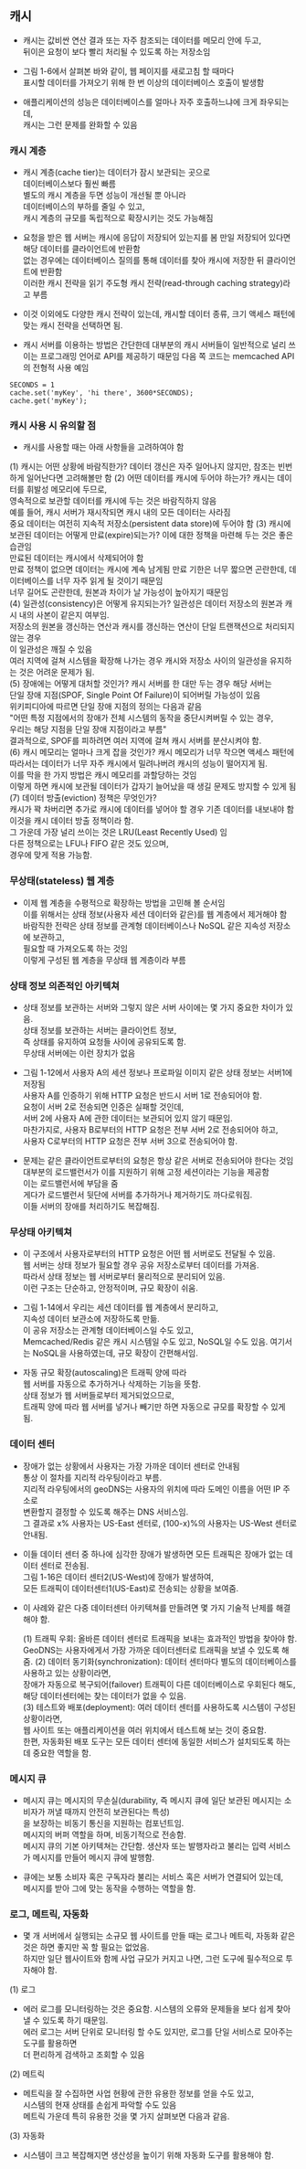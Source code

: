 

## 캐시

- 캐시는 값비싼 연산 결과 또는 자주 참조되는 데이터를 메모리 안에 두고,  
  뒤이은 요청이 보다 빨리 처리될 수 있도록 하는 저장소임  
  
- 그림 1-6에서 살펴본 바와 같이, 웹 페이지를 새로고침 할 때마다  
  표시할 데이터를 가져오기 위해 한 번 이상의 데이터베이스 호출이 발생함  
  
- 애플리케이션의 성능은 데이터베이스를 얼마나 자주 호출하느냐에 크게 좌우되는데,  
  캐시는 그런 문제를 완화할 수 있음  
  

### 캐시 계층  

- 캐시 계층(cache tier)는 데이터가 잠시 보관되는 곳으로  
  데이터베이스보다 훨씬 빠름  
  별도의 캐시 계층을 두면 성능이 개선될 뿐 아니라  
  데이터베이스의 부하를 줄일 수 있고,  
  캐시 계층의 규모를 독립적으로 확장시키는 것도 가능해짐  
  
 
 - 요청을 받은 웹 서버는 캐시에 응답이 저장되어 있는지를 봄
   만일 저장되어 있다면 해당 데이터를 클라이언트에 반환함  
   없는 경우에는 데이터베이스 질의를 통해 데이터를 찾아 캐시에 저장한 뒤 클라이언트에 반환함  
   이러한 캐시 전략을 읽기 주도형 캐시 전략(read-through caching strategy)라고 부름  
   
 - 이것 이외에도 다양한 캐시 전략이 있는데, 캐시할 데이터 종류, 크기 액세스 패턴에 맞는 캐시 전략을 선택하면 됨.  

 - 캐시 서버를 이용하는 방법은 간단한데 대부분의 캐시 서버들이 일반적으로 널리 쓰이는 프로그래밍 언어로 API를 제공하기 때문임
   다음 쪽 코드는 memcached API의 전형적 사용 예임
   
 ```
 SECONDS = 1
 cache.set('myKey', 'hi there', 3600*SECONDS);
 cache.get('myKey');
 ```
 
 
 ### 캐시 사용 시 유의할 점
 
 - 캐시를 사용할 때는 아래 사항들을 고려하여야 함  

 (1) 캐시는 어떤 상황에 바람직한가? 데이터 갱신은 자주 일어나지 않지만, 참조는 빈번하게 일어난다면 고려해볼만 함
 (2) 어떤 데이터를 캐시에 두어야 하는가? 캐시는 데이터를 휘발성 메모리에 두므로,  
     영속적으로 보관할 데이터를 캐시에 두는 것은 바람직하지 않음  
     예를 들어, 캐시 서버가 재시작되면 캐시 내의 모든 데이터는 사라짐  
     중요 데이터는 여전히 지속적 저장소(persistent data store)에 두어야 함
 (3) 캐시에 보관된 데이터는 어떻게 만료(expire)되는가?
     이에 대한 정책을 마련해 두는 것은 좋은 습관임  
     만료된 데이터는 캐시에서 삭제되어야 함  
     만료 정책이 없으면 데이터는 캐시에 계속 남게됨 
     만료 기한은 너무 짧으면 곤란한데, 데이터베이스를 너무 자주 읽게 될 것이기 때문임  
     너무 길어도 곤란한데, 원본과 차이가 날 가능성이 높아지기 때문임  
 (4) 일관성(consistency)은 어떻게 유지되는가? 일관성은 데이터 저장소의 원본과 캐시 내의 사본이 같은지 여부임.  
     저장소의 원본을 갱신하는 연산과 캐시를 갱신하는 연산이 단일 트랜잭션으로 처리되지 않는 경우  
     이 일관성은 깨질 수 있음  
     여러 지역에 걸쳐 시스템을 확장해 나가는 경우 캐시와 저장소 사이의 일관성을 유지하는 것은 어려운 문제가 됨.  
 (5) 장애에는 어떻게 대처할 것인가? 캐시 서버를 한 대만 두는 경우 해당 서버는  
     단일 장애 지점(SPOF, Single Point Of Failure)이 되어버릴 가능성이 있음  
     위키피디아에 따르면 단일 장애 지점의 정의는 다음과 같음  
     "어떤 특정 지점에서의 장애가 전체 시스템의 동작을 중단시켜버릴 수 있는 경우,  
      우리는 해당 지점을 단일 장애 지점이라고 부름"  
     결과적으로, SPOF를 피하려면 여러 지역에 걸쳐 캐시 서버를 분산시켜야 함.  
 (6) 캐시 메모리는 얼마나 크게 잡을 것인가? 캐시 메모리가 너무 작으면 액세스 패턴에 따라서는 
     데이터가 너무 자주 캐시에서 밀려나버려 캐시의 성능이 떨어지게 됨.  
     이를 막을 한 가지 방법은 캐시 메모리를 과할당하는 것임  
     이렇게 하면 캐시에 보관될 데이터가 갑자기 늘어났을 때 생길 문제도 방지할 수 있게 됨  
 (7) 데이터 방출(eviction) 정책은 무엇인가?   
     캐시가 꽉 차버리면 추가로 캐시에 데이터를 넣어야 할 경우 기존 데이터를 내보내야 함  
     이것을 캐시 데이터 방출 정책이라 함.  
     그 가운데 가장 널리 쓰이는 것은 LRU(Least Recently Used) 임  
     다른 정책으로는 LFU나 FIFO 같은 것도 있으며,  
     경우에 맞게 적용 가능함.  
     
     
 ### 무상태(stateless) 웹 계층
 
 - 이제 웹 계층을 수평적으로 확장하는 방법을 고민해 볼 순서임  
   이를 위해서는 상태 정보(사용자 세션 데이터와 같은)를 웹 계층에서 제거해야 함  
   바람직한 전략은 상태 정보를 관계형 데이터베이스나 NoSQL 같은 지속성 저장소에 보관하고,  
   필요할 때 가져오도록 하는 것임  
   이렇게 구성된 웹 계층을 무상태 웹 계층이라 부름  
   
   
### 상태 정보 의존적인 아키텍쳐

- 상태 정보를 보관하는 서버와 그렇지 않은 서버 사이에는 몇 가지 중요한 차이가 있음.  
  상태 정보를 보관하는 서버는 클라이언트 정보,  
  즉 상태를 유지하여 요청들 사이에 공유되도록 함.  
  무상태 서버에는 이런 장치가 없음  
  
- 그림 1-12에서 사용자 A의 세션 정보나 프로파일 이미지 같은 상태 정보는 서버1에 저장됨  
  사용자 A를 인증하기 위해 HTTP 요청은 반드시 서버 1로 전송되어야 함.  
  요청이 서버 2로 전송되면 인증은 실패할 것인데,  
  서버 2에 사용자 A에 관한 데이터는 보관되어 있지 않기 때문임.  
  마찬가지로, 사용자 B로부터의 HTTP 요청은 전부 서버 2로 전송되어야 하고,  
  사용자 C로부터의 HTTP 요청은 전부 서버 3으로 전송되어야 함.  
  
- 문제는 같은 클라이언트로부터의 요청은 항상 같은 서버로 전송되어야 한다는 것임  
  대부분의 로드밸런서가 이를 지원하기 위해 고정 세션이라는 기능을 제공함  
  이는 로드밸런서에 부담을 줌   
  게다가 로드밸런서 뒷단에 서버를 추가하거나 제거하기도 까다로워짐.  
  이들 서버의 장애를 처리하기도 복잡해짐.  
  

### 무상태 아키텍쳐

- 이 구조에서 사용자로부터의 HTTP 요청은 어떤 웹 서버로도 전달될 수 있음.  
  웹 서버는 상태 정보가 필요할 경우 공유 저장소로부터 데이터를 가져옴.  
  따라서 상태 정보는 웹 서버로부터 물리적으로 분리되어 있음.  
  이런 구조는 단순하고, 안정적이며, 규모 확장이 쉬움.  
  
  
- 그림 1-14에서 우리는 세션 데이터를 웹 계층에서 분리하고,  
  지속성 데이터 보관소에 저장하도록 만듦.  
  이 공유 저장소는 관계형 데이터베이스일 수도 있고,  
  Memcached/Redis 같은 캐시 시스템일 수도 있고, NoSQL일 수도 있음. 
  여기서는 NoSQL을 사용하였는데, 규모 확장이 간편해서임.  
  
- 자동 규모 확장(autoscaling)은 트래픽 양에 따라  
  웹 서버를 자동으로 추가하거나 삭제하는 기능을 뜻함.  
  상태 정보가 웹 서버들로부터 제거되었으므로,  
  트래픽 양에 따라 웹 서버를 넣거나 빼기만 하면 자동으로 규모를 확장할 수 있게 됨.  
  
  

### 데이터 센터

- 장애가 없는 상황에서 사용자는 가장 가까운 데이터 센터로 안내됨  
  통상 이 절차를 지리적 라우팅이라고 부름.  
  지리적 라우팅에서의 geoDNS는 사용자의 위치에 따라 도메인 이름을 어떤 IP 주소로  
  변환할지 결정할 수 있도록 해주는 DNS 서비스임.  
  그 결과로 x% 사용자는 US-East 센터로, (100-x)%의 사용자는 US-West 센터로 안내됨.  
  
- 이들 데이터 센터 중 하나에 심각한 장애가 발생하면 모든 트래픽은 장애가 없는 데이터 센터로 전송됨.  
  그림 1-16은 데이터 센터2(US-West)에 장애가 발생하여,  
  모든 트래픽이 데이터센터1(US-East)로 전송되는 상황을 보여줌.  
  
- 이 사례와 같은 다중 데이터센터 아키텍쳐를 만들려면 몇 가지 기술적 난제를 해결해야 함.  

  (1) 트래픽 우회: 올바른 데이터 센터로 트래픽을 보내는 효과적인 방법을 찾아야 함.  
                   GeoDNS는 사용자에게서 가장 가까운 데이터센터로 트래픽을 보낼 수 있도록 해줌. 
  (2) 데이터 동기화(synchronization): 데이터 센터마다 별도의 데이터베이스를 사용하고 있는 상황이라면,  
                                      장애가 자동으로 복구되어(failover) 트래픽이 다른 데이터베이스로 우회된다 해도,  
                                      해당 데이터센터에는 찾는 데이터가 없을 수 있음.  
  (3) 테스트와 배포(deployment): 여러 데이터 센터를 사용하도록 시스템이 구성된 상황이라면,  
                                 웹 사이트 또는 애플리케이션을 여러 위치에서 테스트해 보는 것이 중요함.  
                                 한편, 자동화된 배포 도구는 모든 데이터 센터에 동일한 서비스가 설치되도록 하는데 중요한 역할을 함.  



### 메시지 큐

- 메시지 큐는 메시지의 무손실(durability, 즉 메시지 큐에 일단 보관된 메시지는 소비자가 꺼낼 때까지 안전히 보관된다는 특성)  
  을 보장하는 비동기 통신을 지원하는 컴포넌트임.  
  메시지의 버퍼 역할을 하며, 비동기적으로 전송함.  
  메시지 큐의 기본 아키텍쳐는 간단함. 생산자 또는 발행자라고 불리는 입력 서비스가 메시지를 만들어 메시지 큐에 발행함.  
    
- 큐에는 보통 소비자 혹은 구독자라 불리는 서비스 혹은 서버가 연결되어 있는데,  
  메시지를 받아 그에 맞는 동작을 수행하는 역할을 함.  
  
 
### 로그, 메트릭, 자동화

- 몇 개 서버에서 실행되는 소규모 웹 사이트를 만들 때는 로그나 메트릭, 자동화 같은 것은 하면 좋지만 꼭 할 필요는 없었음.  
  하지만 일단 웹사이트와 함께 사업 규모가 커지고 나면, 그런 도구에 필수적으로 투자해야 함.  
  
(1) 로그
- 에러 로그를 모니터링하는 것은 중요함. 시스템의 오류와 문제들을 보다 쉽게 찾아낼 수 있도록 하기 때문임.  
  에러 로그는 서버 단위로 모니터링 할 수도 있지만, 로그를 단일 서비스로 모아주는 도구를 활용하면  
  더 편리하게 검색하고 조회할 수 있음  
  
(2) 메트릭
- 메트릭을 잘 수집하면 사업 현황에 관한 유용한 정보를 얻을 수도 있고,  
  시스템의 현재 상태를 손쉽게 파악할 수도 있음  
  메트릭 가운데 특히 유용한 것을 몇 가지 살펴보면 다음과 같음.  
  
(3) 자동화  
- 시스템이 크고 복잡해지면 생산성을 높이기 위해 자동화 도구를 활용해야 함.  
  
  


   

  
 
  
  
  
  
